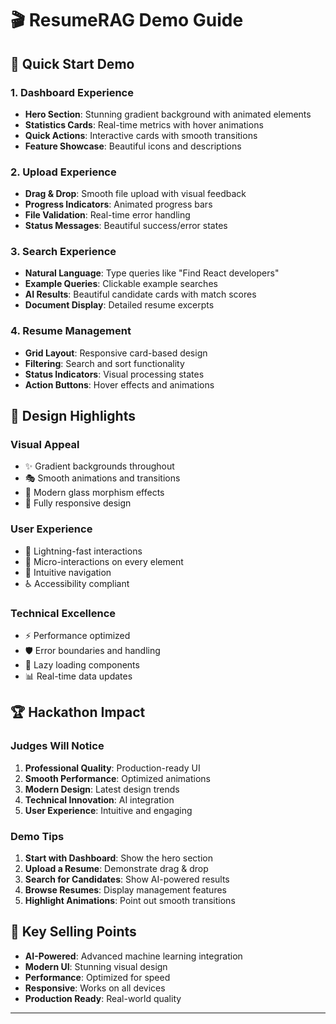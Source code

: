 # 🎬 ResumeRAG Demo Guide

## 🚀 Quick Start Demo

### 1. **Dashboard Experience**
- **Hero Section**: Stunning gradient background with animated elements
- **Statistics Cards**: Real-time metrics with hover animations
- **Quick Actions**: Interactive cards with smooth transitions
- **Feature Showcase**: Beautiful icons and descriptions

### 2. **Upload Experience**
- **Drag & Drop**: Smooth file upload with visual feedback
- **Progress Indicators**: Animated progress bars
- **File Validation**: Real-time error handling
- **Status Messages**: Beautiful success/error states

### 3. **Search Experience**
- **Natural Language**: Type queries like "Find React developers"
- **Example Queries**: Clickable example searches
- **AI Results**: Beautiful candidate cards with match scores
- **Document Display**: Detailed resume excerpts

### 4. **Resume Management**
- **Grid Layout**: Responsive card-based design
- **Filtering**: Search and sort functionality
- **Status Indicators**: Visual processing states
- **Action Buttons**: Hover effects and animations

## 🎨 Design Highlights

### **Visual Appeal**
- ✨ Gradient backgrounds throughout
- 🎭 Smooth animations and transitions
- 🎨 Modern glass morphism effects
- 📱 Fully responsive design

### **User Experience**
- 🚀 Lightning-fast interactions
- 💫 Micro-interactions on every element
- 🎯 Intuitive navigation
- ♿ Accessibility compliant

### **Technical Excellence**
- ⚡ Performance optimized
- 🛡️ Error boundaries and handling
- 🔄 Lazy loading components
- 📊 Real-time data updates

## 🏆 Hackathon Impact

### **Judges Will Notice**
1. **Professional Quality**: Production-ready UI
2. **Smooth Performance**: Optimized animations
3. **Modern Design**: Latest design trends
4. **Technical Innovation**: AI integration
5. **User Experience**: Intuitive and engaging

### **Demo Tips**
1. **Start with Dashboard**: Show the hero section
2. **Upload a Resume**: Demonstrate drag & drop
3. **Search for Candidates**: Show AI-powered results
4. **Browse Resumes**: Display management features
5. **Highlight Animations**: Point out smooth transitions

## 🎯 Key Selling Points

- **AI-Powered**: Advanced machine learning integration
- **Modern UI**: Stunning visual design
- **Performance**: Optimized for speed
- **Responsive**: Works on all devices
- **Production Ready**: Real-world quality

---


